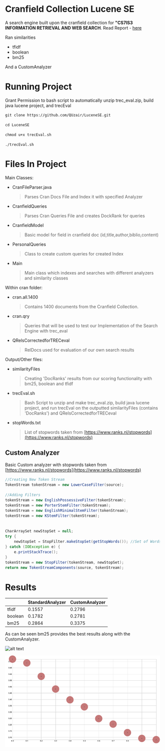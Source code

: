 # Cranfield Collection Lucene SE

A search engine built upon the cranfield collection for  **"CS7IS3 INFORMATION RETRIEVAL AND WEB SEARCH**. 
Read Report - [here](https://github.com/QUzair/LuceneSE/blob/master/1_IR_Uzair_15318872.pdf)

Ran similarities
- tfidf
- boolean
- bm25 

And a CustomAnalyzer

# Running Project
Grant Permission to bash script to automatically unzip trec_eval.zip, build java lucene project, and trecEval 
```
git clone https://github.com/QUzair/LuceneSE.git

cd LuceneSE

chmod u+x trecEval.sh

./trecEval.sh
```


# Files In Project

Main Classes:
- CranFileParser.java
	> Parses Cran Docs File and Index it with specified Analyzer
- CranfieldQueries
	> Parses Cran Queries File and creates DockRank for queries
- CranfieldModel
	> Basic model for field in cranfield doc (id,title,author,biblio,content)
- PersonalQueries
	> Class to create custom queries for created Index
- Main
	> Main class which indexes and searches with different analyzers and similarity classes
	
Within cran folder:
- cran.all.1400
	> Contains 1400 documents from the Cranfield Collection.
- cran.qry
	> Queries that will be used to test our Implementation of the Search Engine with trec_eval
- QRelsCorrectedforTRECeval
	> RelDocs used for evaluation of our own search results 
	
 Output/Other files:
 - similarityFiles
	> Creating 'DocRanks' results from our scoring functionality with bm25, boolean and tfidf
- trecEval.sh
	> Bash Script to unzip and make trec_eval.zip, build java lucene project, and run trecEval on the outputted similarityFiles (contains 'DocRanks') and QRelsCorrectedforTRECeval
- stopWords.txt
	> List of stopwords taken from [https://www.ranks.nl/stopwords](https://www.ranks.nl/stopwords) 


## Custom Analyzer

Basic Custom analyzer with  stopwords taken from [https://www.ranks.nl/stopwords](https://www.ranks.nl/stopwords) 
```java
//Creating New Token Stream  
TokenStream tokenStream = new LowerCaseFilter(source);  
  
//Adding Filters  
tokenStream = new EnglishPossessiveFilter(tokenStream);  
tokenStream = new PorterStemFilter(tokenStream);  
tokenStream = new EnglishMinimalStemFilter(tokenStream);  
tokenStream = new KStemFilter(tokenStream);  
  
  
CharArraySet newStopSet = null;  
try {  
    newStopSet = StopFilter.makeStopSet(getStopWords()); //Set of Words from ranks.nl/stopwords
} catch (IOException e) {  
    e.printStackTrace();  
}  
tokenStream = new StopFilter(tokenStream, newStopSet);  
return new TokenStreamComponents(source, tokenStream);
```
# Results

|                |StandardAnalyzer                          |CustomAnalyzer                         |
|----------------|-------------------------------|-----------------------------|
|tfidf|0.1557            | 0.2796           |
|boolean          | 0.1782            | 0.2781            |
|bm25          |0.2864|0.3375|


As can be seen bm25 provides the best results along with the CustomAnalyzer.

![alt text][eq]

[eq]: https://wikimedia.org/api/rest_v1/media/math/render/svg/43e5c609557364f7836b6b2f4cd8ea41deb86a96

![alt text][graph]

[graph]: https://github.com/QUzair/LuceneSE/blob/master/rec_precision.png?raw=true


